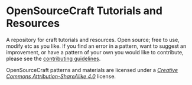 OpenSourceCraft Tutorials and Resources
=================================

A repository for craft tutorials and resources.  Open source; free to use, modify etc as you like.  If you find an error in a pattern, want to suggest an improvement, or have a pattern of your own you would like to contribute, please see the [contributing guidelines](http://github/opensourcecraft/knitting-patterns/CONTRIBUTE.md).

OpenSourceCraft patterns and materials are licensed under a *[Creative Commons Attribution-ShareAlike 4.0](http://creativecommons.org/licenses/by-sa/4.0/)* license. 
